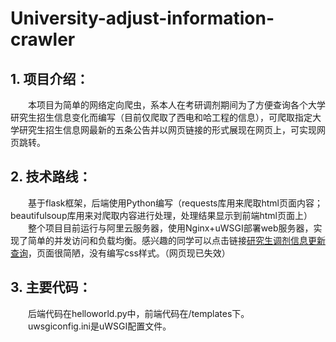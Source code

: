 # University-adjust-information-crawler
## 1. 项目介绍：
　　本项目为简单的网络定向爬虫，系本人在考研调剂期间为了方便查询各个大学研究生招生信息变化而编写（目前仅爬取了西电和哈工程的信息），可爬取指定大学研究生招生信息网最新的五条公告并以网页链接的形式展现在网页上，可实现网页跳转。
## 2. 技术路线：
　　基于flask框架，后端使用Python编写（requests库用来爬取html页面内容；beautifulsoup库用来对爬取内容进行处理，处理结果显示到前端html页面上）<br>
　　整个项目目前运行与阿里云服务器，使用Nginx+uWSGI部署web服务器，实现了简单的并发访问和负载均衡。感兴趣的同学可以点击链接[研究生调剂信息更新查询](http://39.106.197.151:5000)，页面很简陋，没有编写css样式。（网页现已失效）
## 3. 主要代码：
　　后端代码在helloworld.py中，前端代码在/templates下。
　　uwsgiconfig.ini是uWSGI配置文件。
